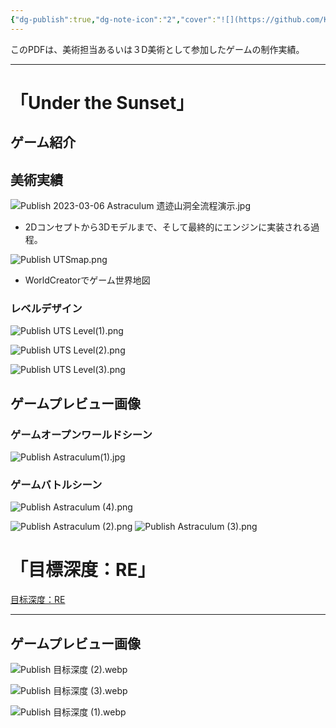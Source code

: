 ```yaml
---
{"dg-publish":true,"dg-note-icon":"2","cover":"![](https://github.com/Kairitsuhou/ImageHost/blob/main/Publish%20%E3%80%8AUnder%20the%20Sunset%E3%80%8B.png?raw=true)","description":"/","tags":["project"],"platform":"Unity,Unreal,Blenderなど","creation date":"2024-08-28","completion date":"","permalink":"/900.Publish/ゲーム制作実績（美術担当として）/","dgPassFrontmatter":true,"noteIcon":"2"}
---
```


このPDFは、美術担当あるいは３D美術として参加したゲームの制作実績。

---
# 「Under the Sunset」
## ゲーム紹介

## 美術実績
![Publish 2023-03-06 Astraculum 遗迹山洞全流程演示.jpg](/img/user/700.Attachments/Publish%202023-03-06%20Astraculum%20%E9%81%97%E8%BF%B9%E5%B1%B1%E6%B4%9E%E5%85%A8%E6%B5%81%E7%A8%8B%E6%BC%94%E7%A4%BA.jpg)
- 2Dコンセプトから3Dモデルまで、そして最終的にエンジンに実装される過程。

![Publish UTSmap.png](/img/user/700.Attachments/Publish%20UTSmap.png)
- WorldCreatorでゲーム世界地図

### レベルデザイン
![Publish UTS Level(1).png](/img/user/700.Attachments/Publish%20UTS%20Level(1).png)

![Publish UTS Level(2).png](/img/user/700.Attachments/Publish%20UTS%20Level(2).png)

![Publish UTS Level(3).png](/img/user/700.Attachments/Publish%20UTS%20Level(3).png)

## ゲームプレビュー画像
### ゲームオープンワールドシーン
![Publish Astraculum(1).jpg](/img/user/700.Attachments/Publish%20Astraculum(1).jpg)

### ゲームバトルシーン
![Publish Astraculum (4).png](/img/user/700.Attachments/Publish%20Astraculum%20(4).png)

![Publish Astraculum (2).png](/img/user/700.Attachments/Publish%20Astraculum%20(2).png)
![Publish Astraculum (3).png](/img/user/700.Attachments/Publish%20Astraculum%20(3).png)

# 「目標深度：RE」
[目标深度：RE](https://www.gcores.com/games/105314)

---
## ゲームプレビュー画像
![Publish 目标深度 (2).webp](/img/user/700.Attachments/Publish%20%E7%9B%AE%E6%A0%87%E6%B7%B1%E5%BA%A6%20(2).webp)

![Publish 目标深度 (3).webp](/img/user/700.Attachments/Publish%20%E7%9B%AE%E6%A0%87%E6%B7%B1%E5%BA%A6%20(3).webp)

![Publish 目标深度 (1).webp](/img/user/700.Attachments/Publish%20%E7%9B%AE%E6%A0%87%E6%B7%B1%E5%BA%A6%20(1).webp)